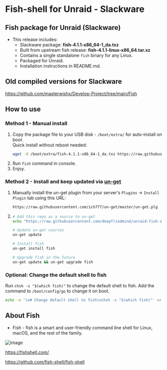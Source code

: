 # Fish-shell for Unraid - Slackware

## Fish package for Unraid (Slackware)

- This release includes:
  - Slackware package: **fish-4.1.1-x86_64-1_da.txz**
  - Built from upstream fish release: **fish-4.1.1-linux-x86_64.tar.xz**
  - Contains a single standalone `fish` binary for any Linux.
  - Packaged for Unraid.
  - Installation instructions in README.md.

## Old compiled versions for Slackware

<https://github.com/masterwishx/Develop-Project/tree/main/Fish>

## How to use

### Method 1 - Manual install

1. Copy the package file to your USB disk - `/boot/extra/` for auto-install on boot.  
   Quick install without reboot needed:
   ```sh
   wget -O /boot/extra/fish-4.1.1-x86_64-1_da.txz https://raw.githubusercontent.com/deepfriedmind/unraid-fish-shell/slackware-repo/slackware/fish-4.1.1-x86_64-1_da.txz && installpkg /boot/extra/fish-4.1.1-x86_64-1_da.txz
   ```
2. Run `fish` command in console.
3. Enjoy.

### Method 2 - Install and keep updated via [un-get](https://github.com/ich777/un-get)

1. Manually install the un-get plugin from your server's `Plugins` -> `Install Plugin` tab using this URL:

   ```text
   https://raw.githubusercontent.com/ich777/un-get/master/un-get.plg
   ```

2. ```sh
   # Add this repo as a source to un-get
   echo "https://raw.githubusercontent.com/deepfriedmind/unraid-fish-shell/slackware-repo/slackware/ unraid-fish-shell" >> /boot/config/plugins/un-get/sources.list

   # Update un-get sources
   un-get update

   # Install fish
   un-get install fish

   # Upgrade fish in the future
   un-get update && un-get upgrade fish
   ```

### Optional: Change the default shell to fish

Run `chsh -s "$(which fish)"` to change the default shell to fish. Add the command to `/boot/config/go` to change it on boot.

```sh
echo -e '\n# Change default shell to fish\nchsh -s "$(which fish)"' >> /boot/config/go
```

## About Fish

- Fish - fish is a smart and user-friendly command line shell for Linux, macOS, and the rest of the family.

![image](https://user-images.githubusercontent.com/28630321/193850149-76a497c7-cb1a-4fb5-86f9-7d5e8aad77e5.png)

<https://fishshell.com/>

<https://github.com/fish-shell/fish-shell>
